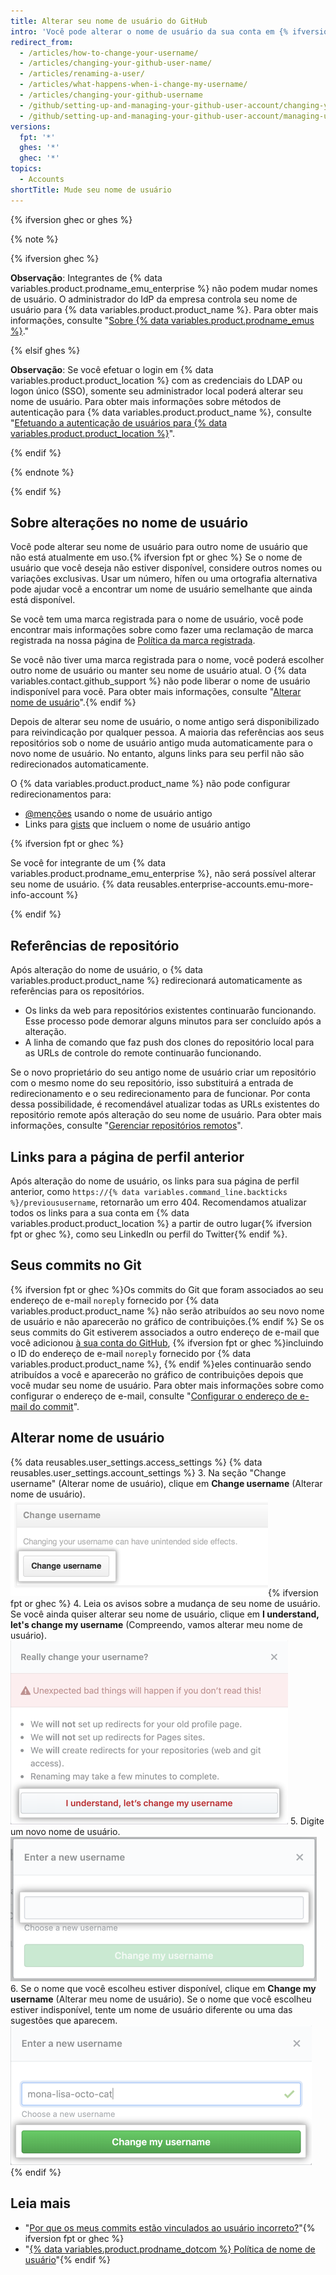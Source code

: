 ```yaml
---
title: Alterar seu nome de usuário do GitHub
intro: 'Você pode alterar o nome de usuário da sua conta em {% ifversion fpt or ghec %}{% data variables.product.prodname_dotcom_the_website %}{% elsif ghes %}{% data variables.product.product_location %} se sua instância usar autenticação integrada{% endif %}.'
redirect_from:
  - /articles/how-to-change-your-username/
  - /articles/changing-your-github-user-name/
  - /articles/renaming-a-user/
  - /articles/what-happens-when-i-change-my-username/
  - /articles/changing-your-github-username
  - /github/setting-up-and-managing-your-github-user-account/changing-your-github-username
  - /github/setting-up-and-managing-your-github-user-account/managing-user-account-settings/changing-your-github-username
versions:
  fpt: '*'
  ghes: '*'
  ghec: '*'
topics:
  - Accounts
shortTitle: Mude seu nome de usuário
---
```


{% ifversion ghec or ghes %}

{% note %}

{% ifversion ghec %}

**Observação**: Integrantes de {% data variables.product.prodname_emu_enterprise %} não podem mudar nomes de usuário. O administrador do IdP da empresa controla seu nome de usuário para {% data variables.product.product_name %}. Para obter mais informações, consulte "[Sobre {% data variables.product.prodname_emus %}](/admin/authentication/managing-your-enterprise-users-with-your-identity-provider/about-enterprise-managed-users)."

{% elsif ghes %}

**Observação**: Se você efetuar o login em {% data variables.product.product_location %} com as credenciais do LDAP ou logon único (SSO), somente seu administrador local poderá alterar seu nome de usuário. Para obter mais informações sobre métodos de autenticação para {% data variables.product.product_name %}, consulte "[Efetuando a autenticação de usuários para {% data variables.product.product_location %}](/admin/authentication/authenticating-users-for-your-github-enterprise-server-instance)".

{% endif %}

{% endnote %}

{% endif %}

## Sobre alterações no nome de usuário

Você pode alterar seu nome de usuário para outro nome de usuário que não está atualmente em uso.{% ifversion fpt or ghec %} Se o nome de usuário que você deseja não estiver disponível, considere outros nomes ou variações exclusivas. Usar um número, hífen ou uma ortografia alternativa pode ajudar você a encontrar um nome de usuário semelhante que ainda está disponível.

Se você tem uma marca registrada para o nome de usuário, você pode encontrar mais informações sobre como fazer uma reclamação de marca registrada na nossa página de [Política da marca registrada](/free-pro-team@latest/github/site-policy/github-trademark-policy).

Se você não tiver uma marca registrada para o nome, você poderá escolher outro nome de usuário ou manter seu nome de usuário atual. O {% data variables.contact.github_support %} não pode liberar o nome de usuário indisponível para você. Para obter mais informações, consulte "[Alterar nome de usuário](#changing-your-username)".{% endif %}

Depois de alterar seu nome de usuário, o nome antigo será disponibilizado para reivindicação por qualquer pessoa. A maioria das referências aos seus repositórios sob o nome de usuário antigo muda automaticamente para o novo nome de usuário. No entanto, alguns links para seu perfil não são redirecionados automaticamente.

O {% data variables.product.product_name %} não pode configurar redirecionamentos para:
- [@menções](/articles/basic-writing-and-formatting-syntax/#mentioning-people-and-teams) usando o nome de usuário antigo
- Links para [gists](/articles/creating-gists) que incluem o nome de usuário antigo

{% ifversion fpt or ghec %}

Se você for integrante de um {% data variables.product.prodname_emu_enterprise %}, não será possível alterar seu nome de usuário. {% data reusables.enterprise-accounts.emu-more-info-account %}

{% endif %}

## Referências de repositório

Após alteração do nome de usuário, o {% data variables.product.product_name %} redirecionará automaticamente as referências para os repositórios.
- Os links da web para repositórios existentes continuarão funcionando. Esse processo pode demorar alguns minutos para ser concluído após a alteração.
- A linha de comando que faz push dos clones do repositório local para as URLs de controle do remote continuarão funcionando.

Se o novo proprietário do seu antigo nome de usuário criar um repositório com o mesmo nome do seu repositório, isso substituirá a entrada de redirecionamento e o seu redirecionamento para de funcionar. Por conta dessa possibilidade, é recomendável atualizar todas as URLs existentes do repositório remote após alteração do seu nome de usuário. Para obter mais informações, consulte "[Gerenciar repositórios remotos](/github/getting-started-with-github/managing-remote-repositories)".

## Links para a página de perfil anterior

Após alteração do nome de usuário, os links para sua página de perfil anterior, como `https://{% data variables.command_line.backticks %}/previoususername`, retornarão um erro 404. Recomendamos atualizar todos os links para a sua conta em {% data variables.product.product_location %} a partir de outro lugar{% ifversion fpt or ghec %}, como seu LinkedIn ou perfil do Twitter{% endif %}.

## Seus commits no Git

{% ifversion fpt or ghec %}Os commits do Git que foram associados ao seu endereço de e-mail `noreply` fornecido por {% data variables.product.product_name %} não serão atribuídos ao seu novo nome de usuário e não aparecerão no gráfico de contribuições.{% endif %} Se os seus commits do Git estiverem associados a outro endereço de e-mail que você adicionou [ à sua conta do GitHub](/articles/adding-an-email-address-to-your-github-account), {% ifversion fpt or ghec %}incluindo o ID do endereço de e-mail `noreply` fornecido por {% data variables.product.product_name %}, {% endif %}eles continuarão sendo atribuídos a você e aparecerão no gráfico de contribuições depois que você mudar seu nome de usuário. Para obter mais informações sobre como configurar o endereço de e-mail, consulte "[Configurar o endereço de e-mail do commit](/articles/setting-your-commit-email-address)".

## Alterar nome de usuário

{% data reusables.user_settings.access_settings %}
{% data reusables.user_settings.account_settings %}
3. Na seção "Change username" (Alterar nome de usuário), clique em **Change username** (Alterar nome de usuário). ![Change Username button](/assets/images/help/settings/settings-change-username.png){% ifversion fpt or ghec %}
4. Leia os avisos sobre a mudança de seu nome de usuário. Se você ainda quiser alterar seu nome de usuário, clique em **I understand, let's change my username** (Compreendo, vamos alterar meu nome de usuário). ![Botão de aviso Change Username (Alterar nome de usuário)](/assets/images/help/settings/settings-change-username-warning-button.png)
5. Digite um novo nome de usuário. ![Campo New Username (Novo nome de usuário)](/assets/images/help/settings/settings-change-username-enter-new-username.png)
6. Se o nome que você escolheu estiver disponível, clique em **Change my username** (Alterar meu nome de usuário). Se o nome que você escolheu estiver indisponível, tente um nome de usuário diferente ou uma das sugestões que aparecem. ![Botão de aviso Change Username (Alterar nome de usuário)](/assets/images/help/settings/settings-change-my-username-button.png)
{% endif %}

## Leia mais

- "[Por que os meus commits estão vinculados ao usuário incorreto?](/articles/why-are-my-commits-linked-to-the-wrong-user)"{% ifversion fpt or ghec %}
- "[{% data variables.product.prodname_dotcom %} Política de nome de usuário](/free-pro-team@latest/github/site-policy/github-username-policy)"{% endif %}
